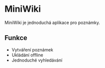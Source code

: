 # MiniWiki
MiniWiki je jednoduchá aplikace pro poznámky.
## Funkce
- Vytváření poznámek
- Ukládání offline
- Jednoduché vyhledávání